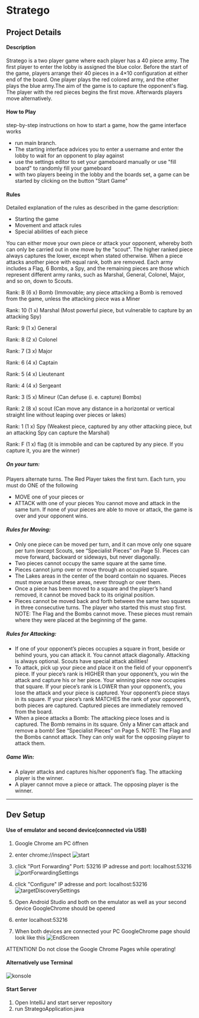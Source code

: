 # Stratego

## Project Details
#### Description
Stratego is a two player game where each player has a 40 piece army. The first player to enter the lobby is assigned the blue color. Before the start of the game, players arrange their 40 pieces in a 4×10 configuration at either end of the board. 
One player plays the red colored army, and the other plays the blue army.The aim of the game is to capture the opponent's flag. The player with the red pieces begins the first move. Afterwards players move alternatively. 

#### How to Play
step-by-step instructions on how to start a game, how the game interface works
- run main branch.
- The starting interface advices you to enter a username and enter the lobby to wait for an opponent to play against
- use the settings editor to set your gameboard manually or use "fill board" to randomly fill your gameboard
- with two players beeing in the lobby and the boards set, a game can be started by clicking on the button "Start Game"

#### Rules
Detailed explanation of the rules as described in the game description:
- Starting the game
- Movement and attack rules
- Special abilities of each piece

You can either move your own piece or attack your opponent, whereby both can only be carried out in one move by the "scout". The higher ranked piece always captures the lower, except when stated otherwise. When a piece attacks another piece with equal rank, both are removed. Each army includes a Flag, 6 Bombs, a Spy, and the remaining pieces are those which represent different army ranks, such as Marshal, General, Colonel, Major, and so on, down to Scouts. 

Rank: B     (6 x) Bomb (Immovable; any piece attacking a Bomb is removed from the game, unless the attacking piece was a Miner 

Rank: 10    (1 x) Marshal (Most powerful piece, but vulnerable to capture by an attacking Spy)

Rank: 9     (1 x) General 

Rank: 8     (2 x) Colonel

Rank: 7     (3 x) Major

Rank: 6     (4 x) Captain

Rank: 5     (4 x) Lieutenant

Rank: 4     (4 x) Sergeant

Rank: 3     (5 x) Mineur (Can defuse (i. e. capture) Bombs)

Rank: 2     (8 x) scout (Can move any distance in a horizontal or vertical straight line without leaping over pieces or lakes)

Rank: 1     (1 x) Spy (Weakest piece, captured by any other attacking piece, but an attacking Spy can capture the Marshal)

Rank: F     (1 x) flag (it is immobile and can be captured by any piece. If you capture it, you are the winner)


##### On your turn: 
Players alternate turns. The Red Player takes the first turn. Each turn, you must do ONE of the following
- MOVE one of your pieces or
- ATTACK with one of your pieces
You cannot move and attack in the same turn. If none of your pieces are able to move or attack, the game is over and your opponent wins.

##### Rules for Moving: 
- Only one piece can be moved per turn, and it can move only one square per turn (except Scouts, see “Specialist Pieces” on Page 5). Pieces can move forward, backward or sideways, but never diagonally.
- Two pieces cannot occupy the same square at the same time.
- Pieces cannot jump over or move through an occupied square.
- The Lakes areas in the center of the board contain no squares. Pieces must move around these areas, never through or over them.
- Once a piece has been moved to a square and the player’s hand removed, it cannot be moved back to its original position.
- Pieces cannot be moved back and forth between the same two squares in three consecutive turns. The player who started this must stop first.
NOTE: The Flag and the Bombs cannot move. These pieces must remain where they were placed at the beginning of the game.

##### Rules for Attacking: 
- If one of your opponent’s pieces occupies a square in front, beside or behind yours, you can attack it. You cannot attack diagonally. Attacking is always optional. Scouts have special attack abilities!
- To attack, pick up your piece and place it on the field of your opponent’s piece. 
     If your piece’s rank is HIGHER than your opponent’s, you win the attack and capture his or her piece. Your winning piece now occupies that square.
     If your piece’s rank is LOWER than your opponent’s, you lose the attack and your piece is captured. Your opponent’s piece stays in its square.
     If your piece’s rank MATCHES the rank of your opponent’s, both pieces are captured.
Captured pieces are immediately removed from the board.
- When a piece attacks a Bomb:
    The attacking piece loses and is captured. The Bomb remains in its square.
    Only a Miner can attack and remove a bomb! See “Specialist Pieces” on Page 5.
NOTE: The Flag and the Bombs cannot attack. They can only wait for the opposing player to attack them.

##### Game Win: 
- A player attacks and captures his/her opponent’s flag. The attacking player is the winner.
- A player cannot move a piece or attack. The opposing player is the winner.

 -------------------------------------------------------------

## Dev Setup 
#### Use of emulator and second device(connected via USB)

1. Google Chrome am PC öffnen 
2. enter chrome://inspect 
![start](https://github.com/SE-II-group-do-1/stratego-app/assets/161967717/6a307156-17a7-4df5-a78e-58cd95ec7b06)

3. click "Port Forwarding"
   Port: 53216
   IP adresse and port: localhost:53216
![portForwardingSettings](https://github.com/SE-II-group-do-1/stratego-app/assets/161967717/a43e315d-c812-4649-bf0f-00986c8e983f)

4. click "Configure"
   IP adresse and port: localhost:53216
![targetDiscoverySettings](https://github.com/SE-II-group-do-1/stratego-app/assets/161967717/7ec8def8-ef67-4ac0-af28-617cad5f7237)

5. Open Android Studio and both on the emulator as well as your second device GoogleChrome should be opened
6. enter localhost:53216
7. When both devices are connected your PC GoogleChrome page should look like this
![EndScreen](https://github.com/SE-II-group-do-1/stratego-app/assets/161967717/bd7e8599-7af3-4028-9e33-f83029cadfe9)

ATTENTION! Do not close the Google Chrome Pages while operating! 

#### Alternatively use Terminal
![konsole](https://github.com/SE-II-group-do-1/stratego-app/assets/161967717/bdadfa90-588e-4d12-b91c-e6a92c4dab4f)


#### Start Server
1. Open IntelliJ and start server repository
2. run StrategoApplication.java


